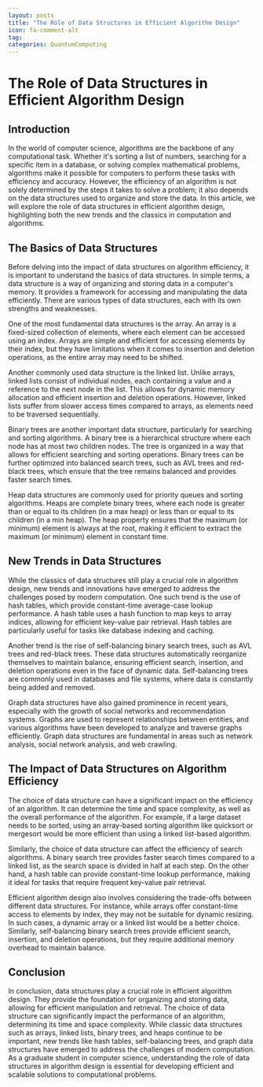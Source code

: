 ```yaml
---
layout: posts
title: "The Role of Data Structures in Efficient Algorithm Design"
icon: fa-comment-alt
tag:      
categories: QuantumComputing
---
```



# The Role of Data Structures in Efficient Algorithm Design

## Introduction

In the world of computer science, algorithms are the backbone of any computational task. Whether it's sorting a list of numbers, searching for a specific item in a database, or solving complex mathematical problems, algorithms make it possible for computers to perform these tasks with efficiency and accuracy. However, the efficiency of an algorithm is not solely determined by the steps it takes to solve a problem; it also depends on the data structures used to organize and store the data. In this article, we will explore the role of data structures in efficient algorithm design, highlighting both the new trends and the classics in computation and algorithms.

## The Basics of Data Structures

Before delving into the impact of data structures on algorithm efficiency, it is important to understand the basics of data structures. In simple terms, a data structure is a way of organizing and storing data in a computer's memory. It provides a framework for accessing and manipulating the data efficiently. There are various types of data structures, each with its own strengths and weaknesses.

One of the most fundamental data structures is the array. An array is a fixed-sized collection of elements, where each element can be accessed using an index. Arrays are simple and efficient for accessing elements by their index, but they have limitations when it comes to insertion and deletion operations, as the entire array may need to be shifted.

Another commonly used data structure is the linked list. Unlike arrays, linked lists consist of individual nodes, each containing a value and a reference to the next node in the list. This allows for dynamic memory allocation and efficient insertion and deletion operations. However, linked lists suffer from slower access times compared to arrays, as elements need to be traversed sequentially.

Binary trees are another important data structure, particularly for searching and sorting algorithms. A binary tree is a hierarchical structure where each node has at most two children nodes. The tree is organized in a way that allows for efficient searching and sorting operations. Binary trees can be further optimized into balanced search trees, such as AVL trees and red-black trees, which ensure that the tree remains balanced and provides faster search times.

Heap data structures are commonly used for priority queues and sorting algorithms. Heaps are complete binary trees, where each node is greater than or equal to its children (in a max heap) or less than or equal to its children (in a min heap). The heap property ensures that the maximum (or minimum) element is always at the root, making it efficient to extract the maximum (or minimum) element in constant time.

## New Trends in Data Structures

While the classics of data structures still play a crucial role in algorithm design, new trends and innovations have emerged to address the challenges posed by modern computation. One such trend is the use of hash tables, which provide constant-time average-case lookup performance. A hash table uses a hash function to map keys to array indices, allowing for efficient key-value pair retrieval. Hash tables are particularly useful for tasks like database indexing and caching.

Another trend is the rise of self-balancing binary search trees, such as AVL trees and red-black trees. These data structures automatically reorganize themselves to maintain balance, ensuring efficient search, insertion, and deletion operations even in the face of dynamic data. Self-balancing trees are commonly used in databases and file systems, where data is constantly being added and removed.

Graph data structures have also gained prominence in recent years, especially with the growth of social networks and recommendation systems. Graphs are used to represent relationships between entities, and various algorithms have been developed to analyze and traverse graphs efficiently. Graph data structures are fundamental in areas such as network analysis, social network analysis, and web crawling.

## The Impact of Data Structures on Algorithm Efficiency

The choice of data structure can have a significant impact on the efficiency of an algorithm. It can determine the time and space complexity, as well as the overall performance of the algorithm. For example, if a large dataset needs to be sorted, using an array-based sorting algorithm like quicksort or mergesort would be more efficient than using a linked list-based algorithm.

Similarly, the choice of data structure can affect the efficiency of search algorithms. A binary search tree provides faster search times compared to a linked list, as the search space is divided in half at each step. On the other hand, a hash table can provide constant-time lookup performance, making it ideal for tasks that require frequent key-value pair retrieval.

Efficient algorithm design also involves considering the trade-offs between different data structures. For instance, while arrays offer constant-time access to elements by index, they may not be suitable for dynamic resizing. In such cases, a dynamic array or a linked list would be a better choice. Similarly, self-balancing binary search trees provide efficient search, insertion, and deletion operations, but they require additional memory overhead to maintain balance.

## Conclusion

In conclusion, data structures play a crucial role in efficient algorithm design. They provide the foundation for organizing and storing data, allowing for efficient manipulation and retrieval. The choice of data structure can significantly impact the performance of an algorithm, determining its time and space complexity. While classic data structures such as arrays, linked lists, binary trees, and heaps continue to be important, new trends like hash tables, self-balancing trees, and graph data structures have emerged to address the challenges of modern computation. As a graduate student in computer science, understanding the role of data structures in algorithm design is essential for developing efficient and scalable solutions to computational problems.